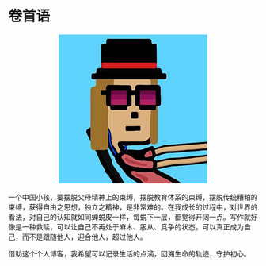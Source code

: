 # 卷首语

<div align = center>
<img src="./111.png" alt="The Rust Logo" />
</div>

一个中国小孩，要摆脱父母精神上的束缚，摆脱教育体系的束缚，摆脱传统糟粕的束缚，获得自由之思想，独立之精神，是非常难的。在我成长的过程中，对世界的看法，对自己的认知就如同蝉蜕皮一样，每蜕下一层，都觉得开阔一点。写作就好像是一种救赎，可以让自己不再处于麻木、服从、竞争的状态，可以真正成为自己，而不是跟随他人，迎合他人，超过他人。

借助这个个人博客，我希望可以记录生活的点滴，回溯生命的轨迹，守护初心。


